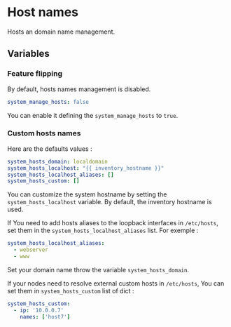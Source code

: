 Host names
==========

Hosts an domain name management.

Variables
---------

### Feature flipping

By default, hosts names management is disabled.

```yaml
system_manage_hosts: false
```

You can enable it defining the `system_manage_hosts` to `true`.

### Custom hosts names

Here are the defaults values :

```yaml
system_hosts_domain: localdomain
system_hosts_localhost: "{{ inventory_hostname }}"
system_hosts_localhost_aliases: []
system_hosts_custom: []
```

You can customize the system hostname by setting the `system_hosts_localhost` variable. By default, the inventory hostname is used.

If You need to add hosts aliases to the loopback interfaces in `/etc/hosts`, set them in the `system_hosts_localhost_aliases` list. For exemple :

```yaml
system_hosts_localhost_aliases:
  - webserver
  - www
```

Set your domain name throw the variable `system_hosts_domain`.

If your nodes need to resolve external custom hosts in `/etc/hosts`, You can set them in `system_hosts_custom` list of dict :

```yaml
system_hosts_custom:
  - ip: '10.0.0.7'
    names: ['host7']
```
